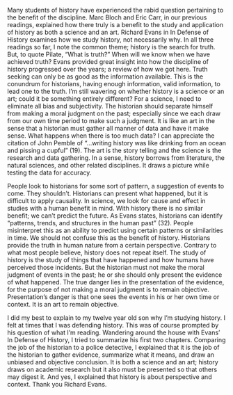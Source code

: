 Many students of history have experienced the rabid question pertaining to the benefit of the discipline. Marc Bloch and Eric Carr, in our previous readings, explained how there truly is a benefit to the study and application of history as both a science and an art. Richard Evans in In Defense of History examines how we study history, not necessarily why. In all three readings so far, I note the common theme; history is the search for truth. But, to quote Pilate, “What is truth?” When will we know when we have achieved truth? Evans provided great insight into how the discipline of history progressed over the years; a review of how we got here. Truth seeking can only be as good as the information available. This is the conundrum for historians, having enough information, valid information, to lead one to the truth. I’m still wavering on whether history is a science or an art; could it be something entirely different? For a science, I need to eliminate all bias and subjectivity. The historian should separate himself from making a moral judgment on the past; especially since we each draw from our own time period to make such a judgment. It is like an art in the sense that a historian must gather all manner of data and have it make sense. What happens when there is too much data? I can appreciate the citation of John Pemble of “…writing history was like drinking from an ocean and pissing a cupful” (19). The art is the story telling and the science is the research and data gathering. In a sense, history borrows from literature, the natural sciences, and other related disciplines. It draws a picture while testing the data for accuracy.

People look to historians for some sort of pattern, a suggestion of events to come. They shouldn’t. Historians can present what happened, but it is difficult to apply causality. In science, we look for cause and effect in studies with a human benefit in mind. With history there is no similar benefit; we can’t predict the future. As Evans states, historians can identify “patterns, trends, and structures in the human past” (32). People misinterpret this as an ability to predict using certain patterns or similarities in time. We should not confuse this as the benefit of history. Historians provide the truth in human nature from a certain perspective. Contrary to what most people believe, history does not repeat itself. The study of history is the study of things that have happened and how humans have perceived those incidents. But the historian must not make the moral judgment of events in the past; he or she should only present the evidence of what happened. The true danger lies in the presentation of the evidence, for the purpose of not making a moral judgment is to remain objective. Presentation’s danger is that one sees the events in his or her own time or context. It is an art to remain objective. 

I did my best to explain to my twelve year old son why I’m studying history. I felt at times that I was defending history. This was of course prompted by his question of what I’m reading. Wandering around the house with Evans’ In Defense of History, I tried to summarize his first two chapters. Comparing the job of the historian to a police detective, I explained that it is the job of the historian to gather evidence, summarize what it means, and draw an unbiased and objective conclusion. It is both a science and an art; history draws on academic research but it also must be presented so that others may digest it. And yes, I explained that history is about perspective and context. Thank you Richard Evans. 

